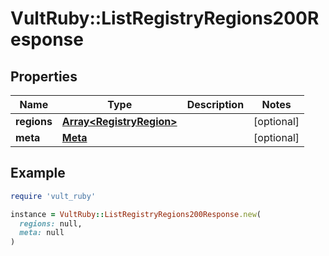 # VultRuby::ListRegistryRegions200Response

## Properties

| Name | Type | Description | Notes |
| ---- | ---- | ----------- | ----- |
| **regions** | [**Array&lt;RegistryRegion&gt;**](RegistryRegion.md) |  | [optional] |
| **meta** | [**Meta**](Meta.md) |  | [optional] |

## Example

```ruby
require 'vult_ruby'

instance = VultRuby::ListRegistryRegions200Response.new(
  regions: null,
  meta: null
)
```

